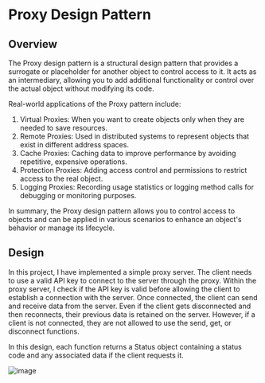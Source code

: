 # Proxy Design Pattern

## Overview
The Proxy design pattern is a structural design pattern that provides a surrogate or placeholder for another object to control access to it. It acts as an intermediary, allowing you to add additional functionality or control over the actual object without modifying its code.

Real-world applications of the Proxy pattern include:

1. Virtual Proxies: When you want to create objects only when they are needed to save resources.
2. Remote Proxies: Used in distributed systems to represent objects that exist in different address spaces.
3. Cache Proxies: Caching data to improve performance by avoiding repetitive, expensive operations.
4. Protection Proxies: Adding access control and permissions to restrict access to the real object.
5. Logging Proxies: Recording usage statistics or logging method calls for debugging or monitoring purposes.

In summary, the Proxy design pattern allows you to control access to objects and can be applied in various scenarios to enhance an object's behavior or manage its lifecycle.

## Design
In this project, I have implemented a simple proxy server. The client needs to use a valid API key to connect to the server through the proxy. Within the proxy server, I check if the API key is valid before allowing the client to establish a connection with the server. Once connected, the client can send and receive data from the server. Even if the client gets disconnected and then reconnects, their previous data is retained on the server. However, if a client is not connected, they are not allowed to use the send, get, or disconnect functions.

In this design, each function returns a Status object containing a status code and any associated data if the client requests it.

![image](https://github.com/dalvimangesh/ProxyDesignPattern/assets/75742776/390b9e85-c2b5-4fbe-9270-05c5f4f91733)


